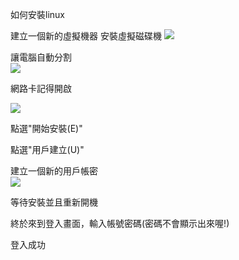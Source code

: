 如何安裝linux

建立一個新的虛擬機器 安裝虛擬磁碟機
![](https://ppt.cc/fBFjlx@.png)

讓電腦自動分割  
![](https://ppt.cc/fFud2x@.png)
  
網路卡記得開啟


![](https://ppt.cc/fOtbFx@.png)






點選"開始安裝(E)"


點選"用戶建立(U)"



建立一個新的用戶帳密  
![](https://ppt.cc/fRRAjx@.png)



等待安裝並且重新開機




終於來到登入畫面，輸入帳號密碼(密碼不會顯示出來喔!)



登入成功



